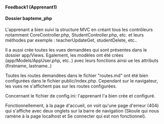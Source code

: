 #### Feedback1 (Apprenant1)
#### Dossier bapteme_php 

L'apprenant a bien suivi la structure MVC en créant tous les contrôleurs notamment 
CoreController.php, StudentController.php, etc. et leurs méthodes par exemple : 
teacherUpdateGet, studentDelete, etc..

Il a aussi crée toutes les vues demandées qui sont présentes dans le dossier app/Views. 
Egalement, les  modèles ont été crées (app/Models/AppUser.php, etc..) avec leurs fonctions ainsi ue les attributs (firstname, lastname..)

Toutes les routes demandées dans le fichier "routes.md" ont été bien configurées dans le fichier public/index.php. Cependant sur le navigateur, les vues ne s'affichent pas sur les routes configurées.

Concernant le fichier de config.ini: l'apprenant l'a bien crée et configuré.

Fonctionnellement, à la page d'accueil, on voit qu'une page d'erreur (404) qui s'affiche avec deux onglets sur la barre de navigation (Skoule qui nous ramène à la page localhost et Se connecter qui est non fonctionnel).